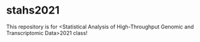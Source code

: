 # stahs2021
This repository is for &lt;Statistical Analysis of High-Throughput Genomic and Transcriptomic Data>2021 class!
